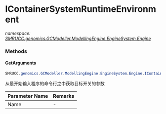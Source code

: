 ﻿# IContainerSystemRuntimeEnvironment
_namespace: [SMRUCC.genomics.GCModeller.ModellingEngine.EngineSystem.Engine](./index.md)_





### Methods

#### GetArguments
```csharp
SMRUCC.genomics.GCModeller.ModellingEngine.EngineSystem.Engine.IContainerSystemRuntimeEnvironment.GetArguments(System.String)
```
从最开始输入程序的命令行之中获取目标开关的参数

|Parameter Name|Remarks|
|--------------|-------|
|Name|-|




